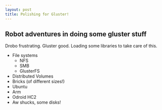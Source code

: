 ```yaml
---
layout: post
title: Polishing for Gluster!
---
```


## Robot adventures in doing some gluster stuff

Drobo frustrating. Gluster good. Loading some libraries to take care of this.

- File systems
  - NFS
  - SMB
  - GlusterFS
- Distributed Volumes
- Bricks (of different sizes!)
- Ubuntu
- Arm
- Odroid HC2
- Aw shucks, some disks!
